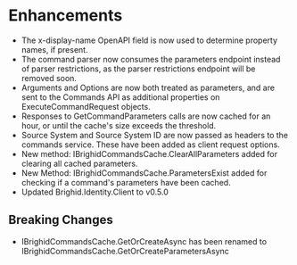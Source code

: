 # Enhancements

- The x-display-name OpenAPI field is now used to determine property names, if present.
- The command parser now consumes the parameters endpoint instead of parser restrictions, as the parser restrictions endpoint will be removed soon.
- Arguments and Options are now both treated as parameters, and are sent to the Commands API as additional properties on ExecuteCommandRequest objects.
- Responses to GetCommandParameters calls are now cached for an hour, or until the cache's size exceeds the threshold.
- Source System and Source System ID are now passed as headers to the commands service.  These have been added as client request options.
- New method: IBrighidCommandsCache.ClearAllParameters added for clearing all cached parameters.
- New Method: IBrighidCommandsCache.ParametersExist added for checking if a command's parameters have been cached.
- Updated Brighid.Identity.Client to v0.5.0

## Breaking Changes

- IBrighidCommandsCache.GetOrCreateAsync has been renamed to IBrighidCommandsCache.GetOrCreateParametersAsync